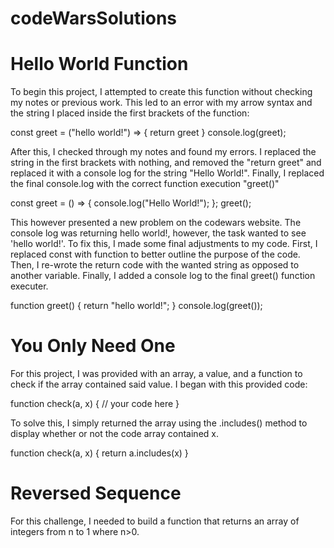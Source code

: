 # codeWarsSolutions

# Hello World Function
To begin this project, I attempted to create this function without checking my notes or previous work. This led to an error with my arrow syntax and the string I placed inside the first brackets of the function:

const greet = ("hello world!") => {
  return greet
}
console.log(greet);

After this, I checked through my notes and found my errors. I replaced the string in the first brackets with nothing, and removed the "return greet" and replaced it with a console log for the string "Hello World!". Finally, I replaced the final console.log with the correct function execution "greet()"

const greet = () => {
  console.log("Hello World!");
};
greet();

This however presented a new problem on the codewars website. The console log was returning hello world!, however, the task wanted to see 'hello world!'. To fix this, I made some final adjustments to my code. First, I replaced const with function to better outline the purpose of the code. Then, I re-wrote the return code with the wanted string as opposed to another variable. Finally, I added a console log to the final greet() function executer. 

function greet() {
  return "hello world!";
}
console.log(greet());

# You Only Need One
For this project, I was provided with an array, a value, and a function to check if the array contained said value. I began with this provided code:

function check(a, x) {
  // your code here
}

To solve this, I simply returned the array using the .includes() method to display whether or not the code array contained x.

function check(a, x) {
  return a.includes(x)
}

# Reversed Sequence
For this challenge, I needed to build a function that returns an array of integers from n to 1 where n>0.



